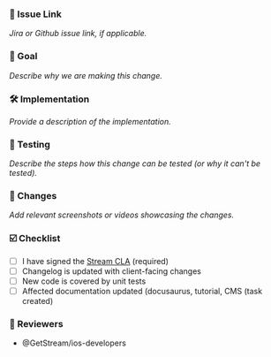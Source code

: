 ### 🔗 Issue Link
_Jira or Github issue link, if applicable._

### 🎯 Goal

_Describe why we are making this change._

### 🛠 Implementation

_Provide a description of the implementation._

### 🧪 Testing

_Describe the steps how this change can be tested (or why it can't be tested)._

### 🎨 Changes

_Add relevant screenshots or videos showcasing the changes._

### ☑️ Checklist

- [ ] I have signed the [Stream CLA](https://docs.google.com/forms/d/e/1FAIpQLScFKsKkAJI7mhCr7K9rEIOpqIDThrWxuvxnwUq2XkHyG154vQ/viewform) (required)
- [ ] Changelog is updated with client-facing changes
- [ ] New code is covered by unit tests
- [ ] Affected documentation updated (docusaurus, tutorial, CMS (task created)

### 👀 Reviewers
- @GetStream/ios-developers
